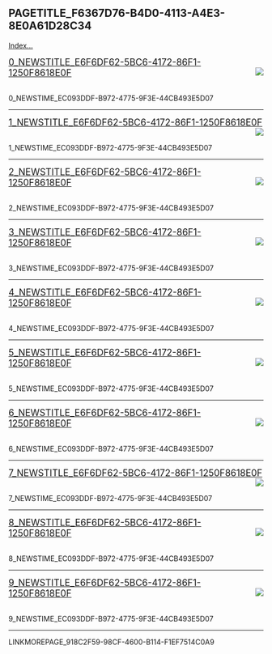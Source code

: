 ## PAGETITLE_F6367D76-B4D0-4113-A4E3-8E0A61D28C34

[Index...](LINKINDEX_6614B257-FD1E-40CE-97B3-818135A607EC)

<font size=4>[0_NEWSTITLE_E6F6DF62-5BC6-4172-86F1-1250F8618E0F](0_NEWSURL_1C387CE9-FFE9-469F-96E5-E4FAA83DF668) </font><img align="right" src="0_NEWSIMAGE_870BB9B8-20CB-45B0-86F7-BEC643321376" /> 

<br> 0_NEWSTIME_EC093DDF-B972-4775-9F3E-44CB493E5D07

---

<font size=4>[1_NEWSTITLE_E6F6DF62-5BC6-4172-86F1-1250F8618E0F](1_NEWSURL_1C387CE9-FFE9-469F-96E5-E4FAA83DF668) </font><img align="right" src="1_NEWSIMAGE_870BB9B8-20CB-45B0-86F7-BEC643321376" /> 

<br> 1_NEWSTIME_EC093DDF-B972-4775-9F3E-44CB493E5D07

---

<font size=4>[2_NEWSTITLE_E6F6DF62-5BC6-4172-86F1-1250F8618E0F](2_NEWSURL_1C387CE9-FFE9-469F-96E5-E4FAA83DF668) </font><img align="right" src="2_NEWSIMAGE_870BB9B8-20CB-45B0-86F7-BEC643321376" /> 

<br> 2_NEWSTIME_EC093DDF-B972-4775-9F3E-44CB493E5D07

---

<font size=4>[3_NEWSTITLE_E6F6DF62-5BC6-4172-86F1-1250F8618E0F](3_NEWSURL_1C387CE9-FFE9-469F-96E5-E4FAA83DF668) </font><img align="right" src="3_NEWSIMAGE_870BB9B8-20CB-45B0-86F7-BEC643321376" /> 

<br> 3_NEWSTIME_EC093DDF-B972-4775-9F3E-44CB493E5D07

---

<font size=4>[4_NEWSTITLE_E6F6DF62-5BC6-4172-86F1-1250F8618E0F](4_NEWSURL_1C387CE9-FFE9-469F-96E5-E4FAA83DF668) </font><img align="right" src="4_NEWSIMAGE_870BB9B8-20CB-45B0-86F7-BEC643321376" /> 

<br> 4_NEWSTIME_EC093DDF-B972-4775-9F3E-44CB493E5D07

---

<font size=4>[5_NEWSTITLE_E6F6DF62-5BC6-4172-86F1-1250F8618E0F](5_NEWSURL_1C387CE9-FFE9-469F-96E5-E4FAA83DF668) </font><img align="right" src="5_NEWSIMAGE_870BB9B8-20CB-45B0-86F7-BEC643321376" /> 

<br> 5_NEWSTIME_EC093DDF-B972-4775-9F3E-44CB493E5D07

---

<font size=4>[6_NEWSTITLE_E6F6DF62-5BC6-4172-86F1-1250F8618E0F](6_NEWSURL_1C387CE9-FFE9-469F-96E5-E4FAA83DF668) </font><img align="right" src="6_NEWSIMAGE_870BB9B8-20CB-45B0-86F7-BEC643321376" /> 

<br> 6_NEWSTIME_EC093DDF-B972-4775-9F3E-44CB493E5D07

---

<font size=4>[7_NEWSTITLE_E6F6DF62-5BC6-4172-86F1-1250F8618E0F](7_NEWSURL_1C387CE9-FFE9-469F-96E5-E4FAA83DF668) </font><img align="right" src="7_NEWSIMAGE_870BB9B8-20CB-45B0-86F7-BEC643321376" /> 

<br> 7_NEWSTIME_EC093DDF-B972-4775-9F3E-44CB493E5D07

---

<font size=4>[8_NEWSTITLE_E6F6DF62-5BC6-4172-86F1-1250F8618E0F](8_NEWSURL_1C387CE9-FFE9-469F-96E5-E4FAA83DF668) </font><img align="right" src="8_NEWSIMAGE_870BB9B8-20CB-45B0-86F7-BEC643321376" /> 

<br> 8_NEWSTIME_EC093DDF-B972-4775-9F3E-44CB493E5D07

---

<font size=4>[9_NEWSTITLE_E6F6DF62-5BC6-4172-86F1-1250F8618E0F](9_NEWSURL_1C387CE9-FFE9-469F-96E5-E4FAA83DF668) </font><img align="right" src="9_NEWSIMAGE_870BB9B8-20CB-45B0-86F7-BEC643321376" /> 

<br> 9_NEWSTIME_EC093DDF-B972-4775-9F3E-44CB493E5D07

---

LINKMOREPAGE_918C2F59-98CF-4600-B114-F1EF7514C0A9